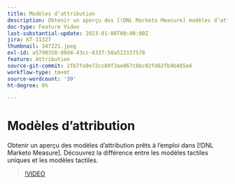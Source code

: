 ```yaml
---
title: Modèles d’attribution
description: Obtenir un aperçu des [!DNL Marketo Measure] modèles d’attribution. Découvrez la différence entre les modèles tactiles uniques et les modèles tactiles.
doc-type: Feature Video
last-substantial-update: 2023-01-06T00:00:00Z
jira: KT-11327
thumbnail: 347221.jpeg
exl-id: a5790358-80d4-43cc-8337-58a522157578
feature: Attribution
source-git-commit: 2fb7fa9e72cc89f3ae867cbbc02fd62fb4b485e6
workflow-type: tm+mt
source-wordcount: '39'
ht-degree: 0%

---
```


# Modèles d’attribution

Obtenir un aperçu des modèles d’attribution prêts à l’emploi dans [!DNL Marketo Measure]. Découvrez la différence entre les modèles tactiles uniques et les modèles tactiles.

>[!VIDEO](https://video.tv.adobe.com/v/347221/?quality=12&learn=on)

